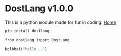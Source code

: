 # DostLang v1.0.0

This is a python module made for fun in coding.
[Home](https://github.com/UjjwalxD/dostlang-module/)


```bash
pip install dostlang
```
```bash
from dostlang import DostLang
```
```bash
bolbhai("hello...")
```